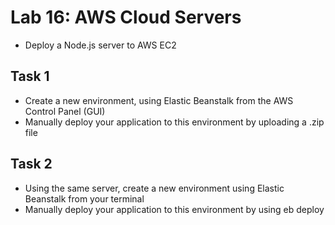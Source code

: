 # Lab 16: AWS Cloud Servers

- Deploy a Node.js server to AWS EC2

## Task 1

- Create a new environment, using Elastic Beanstalk from the AWS Control Panel (GUI)
- Manually deploy your application to this environment by uploading a .zip file

## Task 2

- Using the same server, create a new environment using Elastic Beanstalk from your terminal
- Manually deploy your application to this environment by using eb deploy


